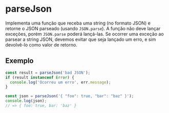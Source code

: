 # parseJson

Implementa uma função que receba uma string (no formato JSON) e retorne o JSON
parseado (usando `JSON.parse`). A função não deve lançar exceções, porém
`JSON.parse` poderá lançá-las. Se ocorrer uma exceção ao parsear a string JSON,
devemos evitar que seja lançado um erro, e sim devolvê-lo como valor de retorno.

## Exemplo

```js
const result = parseJson('bad JSON');
if (result instanceof Error) {
  console.log('Ocorreu um erro', err.message);
}

const json = parseJson('{ "foo": true, "bar": "baz" }');
console.log(json);
// => { foo: true, bar: 'baz' }
```
